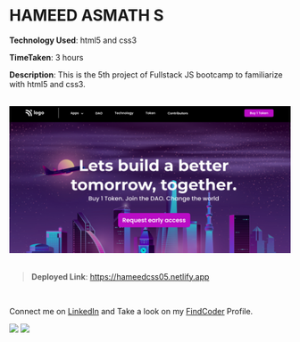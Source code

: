 # HAMEED ASMATH S
**Technology Used**: html5 and css3

**TimeTaken**: 3 hours

**Description**: This is the 5th project of Fullstack JS bootcamp to familiarize with html5 and css3.  
<br>


![](./thumbnail.png)
<br><br>

> **Deployed Link**:  https://hameedcss05.netlify.app

<br>

Connect me on [LinkedIn](https://www.linkedin.com/in/hameed-asmath-973462191) and Take a look on my [FindCoder](https://www.findcoder.io/u/hameed) Profile.

![](https://img.shields.io/badge/LinkedIn-0077B5?style=for-the-badge&logo=linkedin&logoColor=white)
![](https://img.shields.io/badge/-FindCoder-brightgreen)



